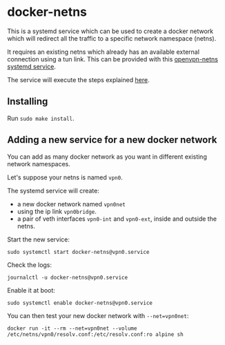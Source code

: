 # docker-netns

This is a systemd service which can be used to create a docker network
which will redirect all the traffic to a specific network namespace (netns).

It requires an existing netns which already has an available external connection using a tun link.
This can be provided with this [openvpn-netns systemd service](https://github.com/zackherbert/openvpn-netns?tab=readme-ov-file#systemd-service).

The service will execute the steps explained [here](https://github.com/moby/moby/issues/47828#issuecomment-2109596353).

## Installing

Run `sudo make install`.

## Adding a new service for a new docker network

You can add as many docker network as you want in different existing network namespaces.

Let's suppose your netns is named `vpn0`.

The systemd service will create:

 - a new docker network named `vpn0net`
 - using the ip link `vpn0bridge`.
 - a pair of veth interfaces `vpn0-int` and `vpn0-ext`, inside and outside the netns.

Start the new service:

    sudo systemctl start docker-netns@vpn0.service

Check the logs:

    journalctl -u docker-netns@vpn0.service

Enable it at boot:

    sudo systemctl enable docker-netns@vpn0.service

You can then test your new docker network with `--net=vpn0net`:

    docker run -it --rm --net=vpn0net --volume /etc/netns/vpn0/resolv.conf:/etc/resolv.conf:ro alpine sh

